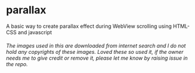 # parallax

A basic way to create parallax effect during WebView scrolling using HTML-CSS and javascript

###### The images used in this are downloaded from internet search and I do not hold any copyrights of these images. Loved these so used it, if the owner needs me to give credit or remove it, please let me know by raising issue in the repo.
